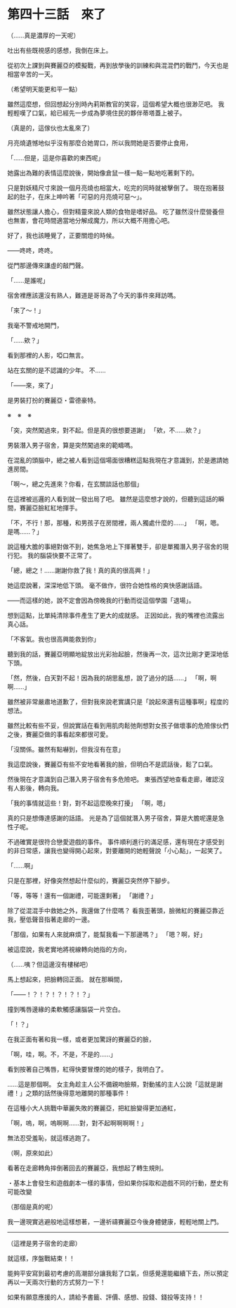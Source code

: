 # 第四十三話　來了

（……真是濃厚的一天呢）

吐出有些既視感的感想，我倒在床上。

從初次上課到與賽麗亞的模擬戰，再到放學後的訓練和與混混們的戰鬥，今天也是相當辛苦的一天。

（希望明天能更和平一點）

雖然這麼想，但回想起分別時內莉斯教官的笑容，這個希望大概也很渺茫吧。
我輕輕嘆了口氣，給已經先一步成為夢境住民的夥伴蒂塔蓋上被子。

（真是的，這傢伙也太亂來了）

月亮燒遺憾地似乎沒有那麼合她胃口，所以我問她是否要停止食用，

「……但是，這是你喜歡的東西呢」

她露出為難的表情這麼說後，開始像倉鼠一樣一點一點地吃著剩下的。

只是對妖精尺寸來說一個月亮燒也相當大，吃完的同時就被擊倒了。
現在抱著鼓起的肚子，在床上呻吟著「可惡的月亮燒可惡～」。

雖然狀態讓人擔心，但對精靈來說人類的食物是嗜好品。
吃了雖然沒什麼營養但也無害，會花時間適當地分解成魔力，所以大概不用擔心吧。

好了，我也該睡覺了，正要關燈的時候。

——咚咚，咚咚。

從門那邊傳來謙虛的敲門聲。

「……是誰呢」

宿舍裡應該還沒有熟人，難道是哥哥為了今天的事件來拜訪嗎。

「來了～！」

我毫不警戒地開門，

「……欸？」

看到那裡的人影，啞口無言。

站在玄關的是不認識的少年。
不……

「——來，來了」

是男裝打扮的賽麗亞・雷德豪特。

※　※　※

「突，突然闖過來，對不起。但是真的很想要道謝」
「欸，不……欸？」

男裝潛入男子宿舍，算是突然闖過來的範疇嗎。

在混亂的頭腦中，總之被人看到這個場面很糟糕這點我現在才意識到，於是邀請她進房間。

「啊～，總之先進來？你看，在玄關談話也那個」

在這裡被巡邏的人看到就一發出局了吧。
雖然是這麼想才說的，但聽到這話的瞬間，賽麗亞臉紅紅地揮手。

「不，不行！那，那種，和男孩子在房間裡，兩人獨處什麼的……」
「啊，嗯。是嗎……？」

說這種大膽的事絕對做不到，她焦急地上下揮著雙手，卻是單獨潛入男子宿舍的現行犯。
我的腦袋快要不正常了。

「總，總之！……謝謝你救了我！真的真的很高興！」

她這麼說著，深深地低下頭。
毫不做作，很符合她性格的爽快感謝話語。

——而這樣的她，說不定會因為傍晚我的行動而從這個學園「退場」。

想到這點，比單純清除事件產生了更大的成就感。
正因如此，我的嘴裡也流露出真心話。

「不客氣。我也很高興能救到你」

聽到我的話，賽麗亞明顯地綻放出光彩抬起臉，然後再一次，這次比剛才更深地低下頭。

「然，然後，白天對不起！因為我的胡思亂想，說了過分的話……」
「啊，啊啊……」

雖然被非常嚴肅地道歉了，但對我來說老實講只是「說起來還有這種事啊」程度的想法。

雖然比較有些不妥，但說實話在看到用肌肉鬆弛劑想對女孩子做壞事的危險傢伙們之後，賽麗亞做的事看起來都很可愛。

「沒關係。雖然有點嚇到，但我沒有在意」

我這麼說後，賽麗亞有些不安地看著我的臉，但明白不是謊話後，鬆了口氣。

然後現在才意識到自己潛入男子宿舍有多危險吧。
東張西望地查看走廊，確認沒有人影後，轉向我。

「我的事情就這些！對，對不起這麼晚來打擾」
「啊，嗯」

真的只是想傳達感謝的話語。
光是為了這個就潛入男子宿舍，算是大膽呢還是急性子呢。

不過確實是很符合戀愛遊戲的事件。
事件順利進行的滿足感，還有現在才感受到的非日常感，讓我也變得開心起來，對要離開的她輕聲說「小心點」，一起笑了。

「……啊」

只是在那裡，好像突然想起什麼似的，賽麗亞突然停下腳步。

「等，等等！還有一個謝禮，可能還剩著」
「謝禮？」

除了從混混手中救她之外，我還做了什麼嗎？
看我歪著頭，臉微紅的賽麗亞靠近我，壓低聲音指著走廊的一邊。

「那個，如果有人來就麻煩了，能幫我看一下那邊嗎？」
「嗯？啊，好」

被這麼說，我老實地將視線轉向她指的方向，

（……咦？但這邊沒有樓梯吧）

馬上想起來，把臉轉回正面。
就在那瞬間，

「——！？！？！？！？！？」

撞到嘴唇邊緣的柔軟觸感讓腦袋一片空白。

「！？」

在我正面有著和我一樣，或者更加驚訝的賽麗亞的臉，

「啊，哇，啊。不，不是，不是的……」

看到按著自己嘴唇，紅得快要冒煙的她的樣子，我明白了。

……這是那個啊。
女主角趁主人公不備親吻臉頰，對動搖的主人公說「這就是謝禮！」之類的話然後得意地離開的那種事件！

在這種小大人挑戰中華麗失敗的賽麗亞，把紅臉變得更加通紅，

「啊，嗚，啊，嗚啊啊……對，對不起啊啊啊啊！」

無法忍受羞恥，就這樣逃跑了。

（啊，原來如此）

看著在走廊轉角摔倒著回去的賽麗亞，我想起了轉生規則。

・基本上會發生和遊戲劇本一樣的事情，但如果你採取和遊戲不同的行動，歷史有可能改變

（那個是真的呢）

我一邊現實逃避般地這樣想著，一邊祈禱賽麗亞今後身體健康，輕輕地關上門。

---

（這裡是男子宿舍的走廊）

就這樣，序盤戰結束！！

能夠平安寫到最初考慮的高潮部分讓我鬆了口氣，但感覺還能繼續下去，所以預定再以一天兩次行動的方式努力一下！

如果有願意應援的人，請給予書籤、評價、感想、投錢、錢投等支持！！